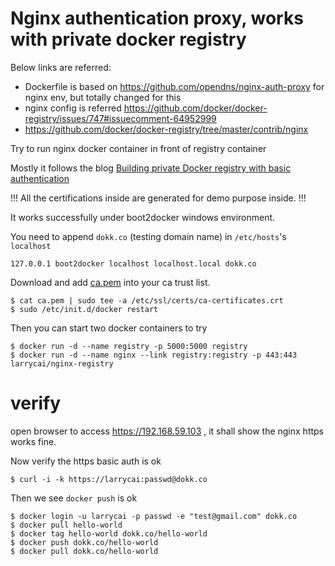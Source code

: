 # Nginx authentication proxy, works with private docker registry #

Below links are referred:

* Dockerfile is based on https://github.com/opendns/nginx-auth-proxy for nginx env, but totally changed for this
* nginx config is referred https://github.com/docker/docker-registry/issues/747#issuecomment-64952999 
* https://github.com/docker/docker-registry/tree/master/contrib/nginx

Try to run nginx docker container in front of registry container

Mostly it follows the blog [Building private Docker registry with basic authentication](
https://medium.com/@deeeet/building-private-docker-registry-with-basic-authentication-with-self-signed-certificate-using-it-e6329085e612)

!!! All the certifications inside are generated for demo purpose inside. !!!

It works successfully under boot2docker windows environment.

You need to append `dokk.co` (testing domain name) in  `/etc/hosts`'s `localhost`

    127.0.0.1 boot2docker localhost localhost.local dokk.co
	
Download and add [ca.pem](https://github.com/larrycai/nginx-auth-proxy/blob/master/) into your ca trust list.

    $ cat ca.pem | sudo tee -a /etc/ssl/certs/ca-certificates.crt
    $ sudo /etc/init.d/docker restart

Then you can start two docker containers to try
	
    $ docker run -d --name registry -p 5000:5000 registry
	$ docker run -d --name nginx --link registry:registry -p 443:443 larrycai/nginx-registry
	
# verify #

open browser to access https://192.168.59.103 , it shall show the nginx https works fine.

Now verify the https basic auth is ok

	$ curl -i -k https://larrycai:passwd@dokk.co
	
Then we see `docker push` is ok

    $ docker login -u larrycai -p passwd -e "test@gmail.com" dokk.co
	$ docker pull hello-world
	$ docker tag hello-world dokk.co/hello-world
	$ docker push dokk.co/hello-world
	$ docker pull dokk.co/hello-world


